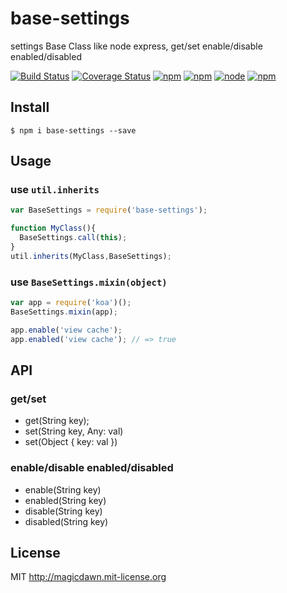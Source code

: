 # base-settings
settings Base Class like node express, get/set enable/disable enabled/disabled

[![Build Status](https://travis-ci.org/magicdawn/base-settings.svg?branch=master)](https://travis-ci.org/magicdawn/base-settings)
[![Coverage Status](https://coveralls.io/repos/magicdawn/base-settings/badge.svg?branch=master&service=github)](https://coveralls.io/github/magicdawn/base-settings?branch=master)
[![npm](https://img.shields.io/npm/v/base-settings.svg)](https://www.npmjs.com/package/base-settings)
[![npm](https://img.shields.io/npm/dm/base-settings.svg)](https://www.npmjs.com/package/base-settings)
[![node](https://img.shields.io/node/v/base-settings.svg)](https://www.npmjs.com/package/base-settings)
[![npm](https://img.shields.io/npm/l/base-settings.svg)](http://magicdawn.mit-license.org)

## Install
```
$ npm i base-settings --save
```

## Usage

### use `util.inherits`

```js
var BaseSettings = require('base-settings');

function MyClass(){
  BaseSettings.call(this);
}
util.inherits(MyClass,BaseSettings);
```

### use `BaseSettings.mixin(object)`

```js
var app = require('koa')();
BaseSettings.mixin(app);

app.enable('view cache');
app.enabled('view cache'); // => true
```

## API

### get/set
- get(String key);
- set(String key, Any: val)
- set(Object { key: val })

### enable/disable enabled/disabled
- enable(String key)
- enabled(String key)
- disable(String key)
- disabled(String key)

## License
MIT http://magicdawn.mit-license.org